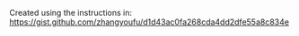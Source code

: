 Created using the instructions in:
https://gist.github.com/zhangyoufu/d1d43ac0fa268cda4dd2dfe55a8c834e
